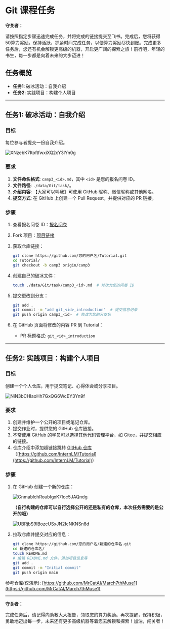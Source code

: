 # Git 课程任务

**守关者：**

请按照指定步骤迅速完成任务，并将完成的链接提交至飞书。完成后，您将获得50算力奖励。保持活跃，抓紧时间完成任务，以便算力奖励尽快到账。完成更多任务后，您还有机会解锁更高级的机器，开启更广阔的探索之旅！前行吧，年轻的书生，每一步都是向着未来的大步迈进！


## 任务概览

- **任务1**: 破冰活动：自我介绍
- **任务2**: 实践项目：构建个人项目

---

## 任务1: 破冰活动：自我介绍

### 目标

每位参与者提交一份自我介绍。

![XNzebK7ItoftfwxiXQ2cY3lYn0g](https://github.com/InternLM/Tutorial/assets/160732778/bb74cc07-e806-4d17-9dbc-cca2890a9230)

### 要求

1. **文件命名格式**: `camp3_<id>.md`，其中 `<id>` 是您的报名问卷 ID。
2. **文件路径**: `./data/Git/task/`。
3. **介绍内容**: 【大家可以叫我】可使用 GitHub 昵称、微信昵称或其他网名。
4. **提交方式**: 在 GitHub 上创建一个 Pull Request，并提供对应的 PR 链接。

### 步骤

1. 查看报名问卷 ID：[报名问卷](https://www.wjx.cn/vm/PvefmG2.aspx?sojumpparm=MTU3NjczNzE1ODY=)
   
2. Fork 项目：[项目链接](https://github.com/InternLM/Tutorial)
   
3. 获取仓库链接：

    ```bash
    git clone https://github.com/您的用户名/Tutorial.git
    cd Tutorial/
    git checkout -b camp3 origin/camp3
    ```

4. 创建自己的破冰文件：

    ```bash
    touch ./data/Git/task/camp3_<id>.md  # 修改为您的问卷 ID
    ```

5. 提交更改到分支：

    ```bash
    git add .
    git commit -m "add git_<id>_introduction"  # 提交信息记录
    git push origin camp3_<id>  # 修改为您的分支名
    ```

6. 在 GitHub 页面将修改的内容 PR 到 Tutorial：

    - PR 标题格式: `git_<id>_introduction`

---

## 任务2: 实践项目：构建个人项目

### 目标

创建一个个人仓库，用于提交笔记、心得体会或分享项目。

![NiN3bCHIaoHh7GxQG6WcEY3Yn9f](https://github.com/InternLM/Tutorial/assets/160732778/c76691e7-eb21-435f-a0ed-4a6b62e569e4)

### 要求

1. 创建并维护一个公开的项目或笔记仓库。
2. 提交作业时，提供您的 GitHub 仓库链接。
3. 不常使用 GitHub 的学员可以选择其他代码管理平台，如 Gitee，并提交相应的链接。
4. 仓库介绍中添加超链接跳转 [GitHub 仓库](https://github.com/InternLM/Tutorial)（<u>[https://github.com/InternLM/Tutorial](https://github.com/InternLM/Tutorial)</u>）

### 步骤

1. 在 GitHub 创建一个新的仓库：

    ![GnmablchRoubIgxK7Ioc5JAQndg](https://github.com/InternLM/Tutorial/assets/160732778/10978930-88cc-4927-afdb-e494031dfd4f)
   
   **（自行构建的仓库可以自行选择公开的还是私有的仓库，本次任务需要的是公开的哦）**
    
    ![UBRjbS9lBozcUSxJN2IcNKNSn8d](https://github.com/InternLM/Tutorial/assets/160732778/05fe7cda-d103-42e9-b2d3-b74e6093c40a)

3. 拉取仓库并提交对应的信息：

    ```bash
    git clone https://github.com/您的用户名/新建的仓库名.git
    cd 新建的仓库名/
    touch README.md
    # 编辑 README.md 文件，添加项目信息等
    git add .
    git commit -m "Initial commit"
    git push origin main
    ```

参考仓库(仅演示): [https://github.com/MrCatAI/March7thMuse1](https://github.com/MrCatAI/March7thMuse1)

---

**守关者：**

完成任务后，请记得向助教大大报告，领取您的算力奖励。再次提醒，保持积极，勇敢地迈出每一步，未来还有更多高级机器等着您去解锁和探索！加油，闯关者！
